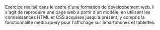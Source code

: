 Exercice réalisé dans le cadre d'une formation de développement web. 
Il s'agit de reproduire une page web à partir d'un modèle, en utilisant les connaissances HTML et CSS acquises jusqu'à présent, y compris la fonctionnalité media.query pour l'affichage sur Smartphones et tablettes.
